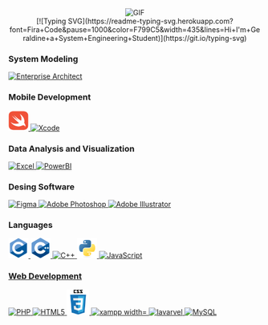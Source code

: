 <div id="header" align="center">
  <img src="https://github.com/user-attachments/assets/2f5de5bd-a721-4f10-9353-22853a6c29f6" width="200" alt="GIF">
<br>
  [![Typing SVG](https://readme-typing-svg.herokuapp.com?font=Fira+Code&pause=1000&color=F799C5&width=435&lines=Hi+I'm+Geraldine+a+System+Engineering+Student)](https://git.io/typing-svg)
</div>

<h3 align="left">System Modeling</h3>
<p align="left">
    <a href="ENTERPRISE_ARCHITECT" target="_blank" rel="noreferrer">
    <img src="https://iconape.com/wp-content/files/qp/349811/png/349811.png" alt="Enterprise Architect" width="70" height="70" />
</a>
</p>

  <h3 align="left">Mobile Development</h3>
<p align="left">
  <a href="https://developer.apple.com/swift/" target="_blank" rel="noreferrer">
    <img src="https://raw.githubusercontent.com/devicons/devicon/master/icons/swift/swift-original.svg" alt="Swift" width="40" height="40" />
  </a>
    <a href="https://developer.apple.com/xcode/" target="_blank" rel="noreferrer">
    <img src="https://cdn.jsdelivr.net/gh/devicons/devicon/icons/xcode/xcode-original.svg" alt="Xcode" width="40" height="40" />
  </a>
</p>

<h3 align="left">Data Analysis and Visualization</h3>
<p align="left">
  <a href="https://static-00.iconduck.com/assets.00/ms-excel-icon-256x224-i8j8w5l8.png" target="_blank" rel="noreferrer">
    <img src="https://static-00.iconduck.com/assets.00/ms-excel-icon-256x224-i8j8w5l8.png" alt="Excel" width="40" height="40" />
  </a>
   <a href="https://logohistory.net/wp-content/uploads/2023/05/Power-BI-Symbol-2048x1152.png" target="_blank" rel="noreferrer">
    <img src="https://upload.wikimedia.org/wikipedia/commons/thumb/c/cf/New_Power_BI_Logo.svg/1200px-New_Power_BI_Logo.svg.png" alt="PowerBI" width="50" height="40" />
  </a>  
</p>

  <h3 align="left"> Desing Software</h3>
<p align="left">
     <a href="https://www.figma.com/" target="_blank" rel="noreferrer">
    <img src="https://www.vectorlogo.zone/logos/figma/figma-icon.svg" alt="Figma" width="40" height="40" />
  </a>
  <a href="https://upload.wikimedia.org/wikipedia/commons/thumb/a/af/Adobe_Photoshop_CC_icon.svg/1200px-Adobe_Photoshop_CC_icon.svg.png" target="_blank" rel="noreferrer">
    <img src="https://upload.wikimedia.org/wikipedia/commons/thumb/a/af/Adobe_Photoshop_CC_icon.svg/1200px-Adobe_Photoshop_CC_icon.svg.png" alt="Adobe Photoshop" width="40" height="40" />  </a>
  <a href="https://upload.wikimedia.org/wikipedia/commons/thumb/f/fb/Adobe_Illustrator_CC_icon.svg/1200px-Adobe_Illustrator_CC_icon.svg.png" target="_blank" rel="noreferrer">
    <img src="https://upload.wikimedia.org/wikipedia/commons/thumb/f/fb/Adobe_Illustrator_CC_icon.svg/1200px-Adobe_Illustrator_CC_icon.svg.png" alt="Adobe Illustrator" width="40" height="40" />
  </a>
</p>


<h3 align="left">Languages</h3>
<p align="left">
  <a href="https://www.w3schools.com/c/" target="_blank" rel="noreferrer">
    <img src="https://raw.githubusercontent.com/devicons/devicon/master/icons/c/c-original.svg" alt="C" width="40" height="40" />
  </a>
  <a href="https://www.w3schools.com/cpp/" target="_blank" rel="noreferrer">
    <img src="https://raw.githubusercontent.com/devicons/devicon/master/icons/cplusplus/cplusplus-original.svg" alt="C++" width="40" height="40" />
  </a>
  <a href="https://media.licdn.com/dms/image/D4D12AQEfpm1hZiEN6Q/article-cover_image-shrink_720_1280/0/1673639331003?e=2147483647&v=beta&t=y-2SK0tAKIhMI4adSJ-kODboj4OUznZgWe95jOdHoww" target="_blank" rel="noreferrer">
    <img src="https://media.licdn.com/dms/image/D4D12AQEfpm1hZiEN6Q/article-cover_image-shrink_720_1280/0/1673639331003?e=2147483647&v=beta&t=y-2SK0tAKIhMI4adSJ-kODboj4OUznZgWe95jOdHoww" alt="C++" width="40" height="40" /> </a>
  <a href="https://www.python.org" target="_blank" rel="noreferrer">
    <img src="https://raw.githubusercontent.com/devicons/devicon/master/icons/python/python-original.svg" alt="Python" width="40" height="40" />
  </a>
  <a href="https://developer.mozilla.org/en-US/docs/Web/JavaScript" target="_blank" rel="noreferrer">
    <img src="https://hackslash.geca.ac.in/pic/javascript.png" alt="JavaScript" width="40" height="40" />
</p>

  <h3 align="left">Web Development</h3>
<p align="left">
  <a href="https://pngimg.com/uploads/php/php_PNG34.png" target="_blank" rel="noreferrer">
    <img src="https://pngimg.com/uploads/php/php_PNG34.png" alt="PHP" width="40" height="40" />
  </a>
  <a href="https://www.html5.com" target="_blank" rel="noreferrer">
    <img src="https://cdn.jsdelivr.net/gh/devicons/devicon/icons/html5/html5-original.svg" alt="HTML5" width="40" height="40" />
  </a>
  <a href="https://www.w3schools.com/css/" target="_blank" rel="noreferrer">
    <img src="https://raw.githubusercontent.com/github/explore/80688e429a7d4ef2fca1e82350fe8e3517d3494d/topics/css/css.png" alt="CSS" width="45" height="50" />
  </a>
     <a href="xampp" target="_blank" rel="noreferrer">
    <img src="https://static-00.iconduck.com/assets.00/xampp-icon-1016x1024-w3cmucev.png" alt="xampp width="40" height="40" />
  </a>
     <a href="laravel" target="_blank" rel="noreferrer">
    <img src="https://th.bing.com/th/id/R.b3b644aa4995aee815fb831d715c4c68?rik=xmFh2anLSp0SDQ&pid=ImgRaw&r=0" alt="lavarvel" width="40" height="40" />
  </a>
   <a href="https://static-00.iconduck.com/assets.00/database-mysql-icon-1849x2048-81vgyimd.png" target="_blank" rel="noreferrer">
    <img src="https://github.com/user-attachments/assets/02d9f064-f75b-417e-8938-b663ae813d9d" alt="MySQL" width="45" height="50" />
  </a>
</p>

